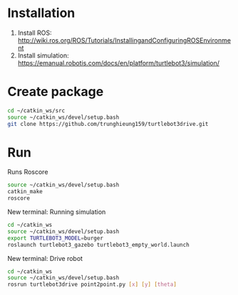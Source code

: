 # Installation 
1. Install ROS: <br/>
  http://wiki.ros.org/ROS/Tutorials/InstallingandConfiguringROSEnvironment <br/>
2. Install simulation: </br>
  https://emanual.robotis.com/docs/en/platform/turtlebot3/simulation/
# Create package
```bash
cd ~/catkin_ws/src
source ~/catkin_ws/devel/setup.bash
git clone https://github.com/trunghieung159/turtlebot3drive.git
```
# Run
Runs Roscore
```bash
source ~/catkin_ws/devel/setup.bash
catkin_make
roscore
```

New terminal: Running simulation 
```bash
cd ~/catkin_ws
source ~/catkin_ws/devel/setup.bash
export TURTLEBOT3_MODEL=burger
roslaunch turtlebot3_gazebo turtlebot3_empty_world.launch
```

New terminal: Drive robot
```bash
cd ~/catkin_ws
source ~/catkin_ws/devel/setup.bash
rosrun turtlebot3drive point2point.py [x] [y] [theta]
```


